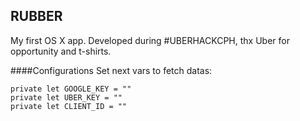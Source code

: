 ## RUBBER
My first OS X app. Developed during #UBERHACKCPH, thx Uber for opportunity and t-shirts.

####Configurations
Set next vars to fetch datas:
```
private let GOOGLE_KEY = ""
private let UBER_KEY = ""
private let CLIENT_ID = ""
```
